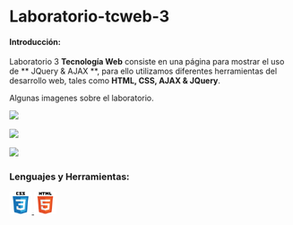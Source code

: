 # Laboratorio-tcweb-3

#### Introducción:
Laboratorio 3 **Tecnología Web** consiste en una página para mostrar el uso de ** JQuery & AJAX **, para ello utilizamos diferentes herramientas del desarrollo web, tales como **HTML, CSS, AJAX & JQuery**.

Algunas imagenes sobre el laboratorio.

![](https://raw.githubusercontent.com/CoipoNorte/Laboratorio-tcweb-3/main/lab3tw_1.png)

![](https://raw.githubusercontent.com/CoipoNorte/Laboratorio-tcweb-3/main/lab3tw_2.png)

![](https://github.com/CoipoNorte/Laboratorio-tcweb-3/blob/main/SnakeGameJs.png?raw=true)

<h3 align="left">Lenguajes y Herramientas:</h3>
<p align="left">
    <a href="https://www.w3schools.com/css/" target="_blank">
        <img src="https://raw.githubusercontent.com/devicons/devicon/master/icons/css3/css3-original-wordmark.svg" alt="css3" width="40" height="40"/>
    </a>
    <a href="https://www.w3.org/html/" target="_blank">
        <img src="https://raw.githubusercontent.com/devicons/devicon/master/icons/html5/html5-original-wordmark.svg" alt="html5" width="40" height="40"/>
    </a>
</p>

